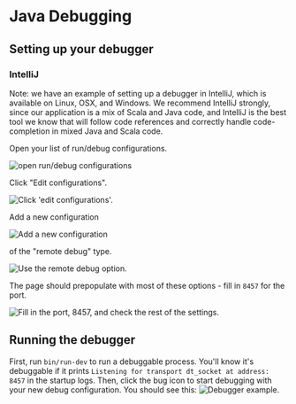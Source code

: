 # Java Debugging

## Setting up your debugger

### IntelliJ

Note: we have an example of setting up a debugger in IntelliJ, which is available on Linux, OSX, and Windows. We recommend IntelliJ strongly, since our application is a mix of Scala and Java code, and IntelliJ is the best tool we know that will follow code references and correctly handle code-completion in mixed Java and Scala code.

Open your list of run/debug configurations.

![open run/debug configurations](https://i.imgur.com/LJHe43d.png)

Click "Edit configurations".

![Click 'edit configurations'.](https://imgur.com/pGgzgr9.png)

Add a new configuration

![Add a new configuration](https://imgur.com/ELrzsML.png)

of the "remote debug" type.

![Use the remote debug option.](https://imgur.com/t3GJtY2.png)

The page should prepopulate with most of these options - fill in `8457` for the port.

![Fill in the port, 8457, and check the rest of the settings.](https://i.imgur.com/hpWWwYp.png)

## Running the debugger

First, run `bin/run-dev` to run a debuggable process. You'll know it's debuggable if it prints `Listening for transport dt_socket at address: 8457` in the startup logs. Then, click the bug icon to start debugging with your new debug configuration. You should see this: ![Debugger example.](https://imgur.com/NHbx2Km.png)
